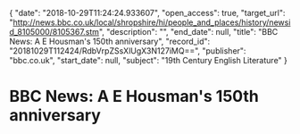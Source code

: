 {
  "date": "2018-10-29T11:24:24.933607", 
  "open_access": true, 
  "target_url": "http://news.bbc.co.uk/local/shropshire/hi/people_and_places/history/newsid_8105000/8105367.stm", 
  "description": "", 
  "end_date": null, 
  "title": "BBC News: A E Housman's 150th anniversary", 
  "record_id": "20181029T112424/RdbVrpZSsXlUgX3N127iMQ==", 
  "publisher": "bbc.co.uk", 
  "start_date": null, 
  "subject": "19th Century English Literature"
}

# BBC News: A E Housman's 150th anniversary

